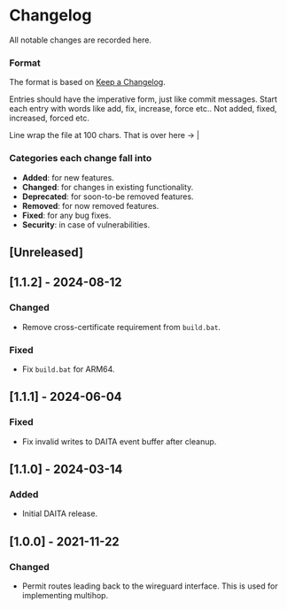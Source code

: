 # Changelog
All notable changes are recorded here.

### Format

The format is based on [Keep a Changelog](http://keepachangelog.com/en/1.0.0/).

Entries should have the imperative form, just like commit messages. Start each entry with words like
add, fix, increase, force etc.. Not added, fixed, increased, forced etc.

Line wrap the file at 100 chars.                                              That is over here -> |

### Categories each change fall into

* **Added**: for new features.
* **Changed**: for changes in existing functionality.
* **Deprecated**: for soon-to-be removed features.
* **Removed**: for now removed features.
* **Fixed**: for any bug fixes.
* **Security**: in case of vulnerabilities.

## [Unreleased]

## [1.1.2] - 2024-08-12
### Changed
- Remove cross-certificate requirement from `build.bat`.

### Fixed
- Fix `build.bat` for ARM64.

## [1.1.1] - 2024-06-04
### Fixed
- Fix invalid writes to DAITA event buffer after cleanup.

## [1.1.0] - 2024-03-14
### Added
- Initial DAITA release.

## [1.0.0] - 2021-11-22
### Changed
- Permit routes leading back to the wireguard interface. This is used for implementing multihop.
